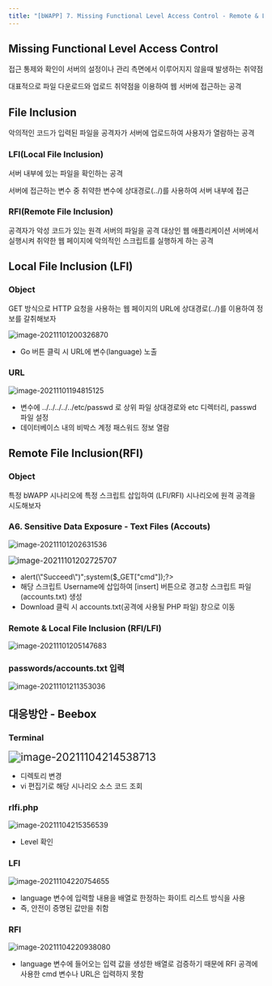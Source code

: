 ```yaml
---
title: "[bWAPP] 7. Missing Functional Level Access Control - Remote & Local File Inclusion (RFI/LFI)"
---
```






## Missing Functional Level Access Control

접근 통제와 확인이 서버의 설정이나 관리 측면에서 이루어지지 않을때 발생하는 취약점

대표적으로 파일 다운로드와 업로드 취약점을 이용하여 웹 서버에 접근하는 공격







## File Inclusion

악의적인 코드가 입력된 파일을 공격자가 서버에 업로드하여 사용자가 열람하는 공격



### LFI(Local File Inclusion)

서버 내부에 있는 파일을 확인하는 공격

서버에 접근하는 변수 중 취약한 변수에 상대경로(../)를 사용하여 서버 내부에 접근



### RFI(Remote File Inclusion)

공격자가 악성 코드가 있는 원격 서버의 파일을 공격 대상인 웹 애플리케이션 서버에서 실행시켜 취약한 웹 페이지에 악의적인 스크립트를 실행하게 하는 공격







## Local File Inclusion (LFI)

### Object

GET 방식으로 HTTP 요청을 사용하는 웹 페이지의 URL에 상대경로(../)를 이용하여 정보를 갈취해보자

![image-20211101200326870](https://raw.githubusercontent.com/EONION-TH3DB/image_repo/main/img/image-20211101200326870.png)

- Go 버튼 클릭 시 URL에 변수(language) 노출



### URL

![image-20211101194815125](https://raw.githubusercontent.com/EONION-TH3DB/image_repo/main/img/image-20211101194815125.png)

- 변수에 ../../../../../etc/passwd 로 상위 파일 상대경로와 etc 디렉터리, passwd 파일 설정
- 데이터베이스 내의 비박스 계정 패스워드 정보 열람







## Remote File Inclusion(RFI)

### Object

특정 bWAPP 시나리오에 특정 스크립트 삽입하여 (LFI/RFI) 시나리오에 원격 공격을 시도해보자



### A6. Sensitive Data Exposure - Text Files (Accouts)

![image-20211101202631536](https://raw.githubusercontent.com/EONION-TH3DB/image_repo/main/img/image-20211101202631536.png)

<img src="image-20211101202725707.png" alt="image-20211101202725707" style="zoom:110%;" />

- <?php echo "<script>alert(\"Succeed\")</script>";system($_GET["cmd"]);?>
- 해당 스크립트 Username에 삽입하여 [insert] 버튼으로 경고창 스크립트 파일(accounts.txt) 생성
- Download  클릭 시 accounts.txt(공격에 사용될 PHP 파일) 창으로 이동



### Remote & Local File Inclusion (RFI/LFI)

![image-20211101205147683](https://raw.githubusercontent.com/EONION-TH3DB/image_repo/main/img/image-20211101205147683.png)



### passwords/accounts.txt 입력

![image-20211101211353036](https://raw.githubusercontent.com/EONION-TH3DB/image_repo/main/img/image-20211101211353036.png)







## 대응방안 - Beebox

### Terminal

<img src="https://raw.githubusercontent.com/EONION-TH3DB/image_repo/main/img/image-20211104214538713.png" alt="image-20211104214538713" style="zoom:150%;" />

- 디렉토리 변경
- vi 편집기로 해당 시나리오 소스 코드 조회



### rlfi.php

![image-20211104215356539](https://raw.githubusercontent.com/EONION-TH3DB/image_repo/main/img/image-20211104215356539.png)

- Level 확인



### LFI

![image-20211104220754655](https://raw.githubusercontent.com/EONION-TH3DB/image_repo/main/img/image-20211104220754655.png)

- language 변수에 입력할 내용을 배열로 한정하는 화이트 리스트 방식을 사용
- 즉, 안전이 증명된 값만을 취함



### RFI

![image-20211104220938080](https://raw.githubusercontent.com/EONION-TH3DB/image_repo/main/img/image-20211104220938080.png)

- language 변수에 들어오는 입력 값을 생성한 배열로 검증하기 때문에 RFI 공격에 사용한 cmd 변수나 URL은 입력하지 못함
